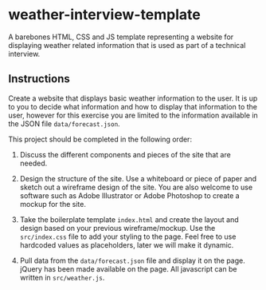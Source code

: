 # weather-interview-template
A barebones HTML, CSS and JS template representing a website for displaying weather related information that 
is used as part of a technical interview.

## Instructions

Create a website that displays basic weather information to the user. It is up to you to decide what information and 
how to display that information to the user, however for this exercise you are limited to the information 
available in the JSON file `data/forecast.json`.

This project should be completed in the following order:

1. Discuss the different components and pieces of the site that are needed.

2. Design the structure of the site. Use a whiteboard or piece of paper and sketch out a wireframe design  of the site. 
You are also welcome to use software such as Adobe Illustrator or Adobe Photoshop to create a mockup for the site.

3. Take the boilerplate template `index.html` and create the layout and design based on your previous
wireframe/mockup. Use the `src/index.css` file to add your styling to the page. 
Feel free to use hardcoded values as placeholders, later we will make it dynamic.

4. Pull data from the `data/forecast.json` file and display it on the page. jQuery has been made available on the page.
All javascript can be written in `src/weather.js`.
